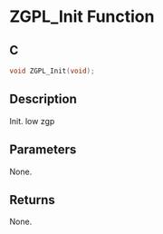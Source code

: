 # ZGPL_Init Function

## C

```c
void ZGPL_Init(void);
```

## Description

 Init. low zgp

## Parameters

 None. 

## Returns

 None. 

